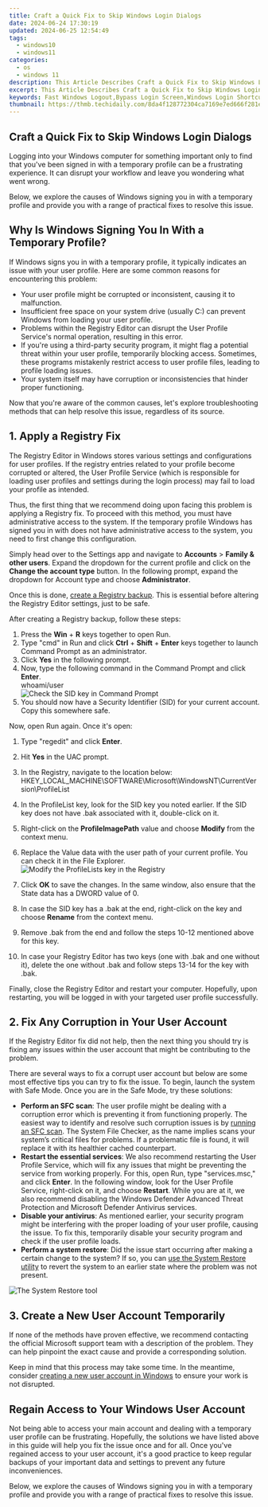 ```yaml
---
title: Craft a Quick Fix to Skip Windows Login Dialogs
date: 2024-06-24 17:30:19
updated: 2024-06-25 12:54:49
tags:
  - windows10
  - windows11
categories:
  - os
  - windows 11
description: This Article Describes Craft a Quick Fix to Skip Windows Login Dialogs
excerpt: This Article Describes Craft a Quick Fix to Skip Windows Login Dialogs
keywords: Fast Windows Logout,Bypass Login Screen,Windows Login Shortcut,Logon Skipper Trick,Halt Windows Login,Quick Login Avoidance,Skip Login Dialogue
thumbnail: https://thmb.techidaily.com/8da4f128772304ca7169e7ed666f281e2ef57e50c9a3e1b7624a8f2d1d718fa1.jpg
---
```


## Craft a Quick Fix to Skip Windows Login Dialogs

 Logging into your Windows computer for something important only to find that you've been signed in with a temporary profile can be a frustrating experience. It can disrupt your workflow and leave you wondering what went wrong.

 Below, we explore the causes of Windows signing you in with a temporary profile and provide you with a range of practical fixes to resolve this issue.

## Why Is Windows Signing You In With a Temporary Profile?

If Windows signs you in with a temporary profile, it typically indicates an issue with your user profile. Here are some common reasons for encountering this problem:

* Your user profile might be corrupted or inconsistent, causing it to malfunction.
* Insufficient free space on your system drive (usually C:) can prevent Windows from loading your user profile.
* Problems within the Registry Editor can disrupt the User Profile Service's normal operation, resulting in this error.
* If you're using a third-party security program, it might flag a potential threat within your user profile, temporarily blocking access. Sometimes, these programs mistakenly restrict access to user profile files, leading to profile loading issues.
* Your system itself may have corruption or inconsistencies that hinder proper functioning.

 Now that you're aware of the common causes, let's explore troubleshooting methods that can help resolve this issue, regardless of its source.

## 1\. Apply a Registry Fix

 The Registry Editor in Windows stores various settings and configurations for user profiles. If the registry entries related to your profile become corrupted or altered, the User Profile Service (which is responsible for loading user profiles and settings during the login process) may fail to load your profile as intended.

 Thus, the first thing that we recommend doing upon facing this problem is applying a Registry fix. To proceed with this method, you must have administrative access to the system. If the temporary profile Windows has signed you in with does not have administrative access to the system, you need to first change this configuration.

 Simply head over to the Settings app and navigate to **Accounts** \> **Family & other users**. Expand the dropdown for the current profile and click on the **Change the account type** button. In the following prompt, expand the dropdown for Account type and choose **Administrator**.

 Once this is done, [create a Registry backup](https://www.makeuseof.com/tag/backup-restore-windows-registry/). This is essential before altering the Registry Editor settings, just to be safe.

 After creating a Registry backup, follow these steps:

1. Press the **Win** \+ **R** keys together to open Run.
2. Type "cmd" in Run and click **Ctrl** \+ **Shift** \+ **Enter** keys together to launch Command Prompt as an administrator.
3. Click **Yes** in the following prompt.
4. Now, type the following command in the Command Prompt and click **Enter**.  
whoami/user  
![Check the SID key in Command Prompt](https://static1.makeuseofimages.com/wordpress/wp-content/uploads/2023/10/sid-key-cmd.jpg)
5. You should now have a Security Identifier (SID) for your current account. Copy this somewhere safe.

Now, open Run again. Once it's open:

1. Type "regedit" and click **Enter**.
2. Hit **Yes** in the UAC prompt.
3. In the Registry, navigate to the location below:  
HKEY_LOCAL_MACHINE\SOFTWARE\Microsoft\WindowsNT\CurrentVersion\ProfileList
4. In the ProfileList key, look for the SID key you noted earlier. If the SID key does not have .bak associated with it, double-click on it.
5. Right-click on the **ProfileImagePath** value and choose **Modify** from the context menu.

1. Replace the Value data with the user path of your current profile. You can check it in the File Explorer.  
![Modify the ProfileLists key in the Registry](https://static1.makeuseofimages.com/wordpress/wp-content/uploads/2023/10/sid-key-registry.jpg)
2. Click **OK** to save the changes. In the same window, also ensure that the State data has a DWORD value of 0\.
3. In case the SID key has a .bak at the end, right-click on the key and choose **Rename** from the context menu.
4. Remove .bak from the end and follow the steps 10-12 mentioned above for this key.
5. In case your Registry Editor has two keys (one with .bak and one without it), delete the one without .bak and follow steps 13-14 for the key with .bak.

 Finally, close the Registry Editor and restart your computer. Hopefully, upon restarting, you will be logged in with your targeted user profile successfully.

## 2\. Fix Any Corruption in Your User Account

 If the Registry Editor fix did not help, then the next thing you should try is fixing any issues within the user account that might be contributing to the problem.

 There are several ways to fix a corrupt user account but below are some most effective tips you can try to fix the issue. To begin, launch the system with Safe Mode. Once you are in the Safe Mode, try these solutions:

* **Perform an SFC scan**: The user profile might be dealing with a corruption error which is preventing it from functioning properly. The easiest way to identify and resolve such corruption issues is by [running an SFC scan](https://www.makeuseof.com/system-file-checker-sfc-windows/). The System File Checker, as the name implies scans your system’s critical files for problems. If a problematic file is found, it will replace it with its healthier cached counterpart.
* **Restart the essential services**: We also recommend restarting the User Profile Service, which will fix any issues that might be preventing the service from working properly. For this, open Run, type "services.msc," and click **Enter**. In the following window, look for the User Profile Service, right-click on it, and choose **Restart**. While you are at it, we also recommend disabling the Windows Defender Advanced Threat Protection and Microsoft Defender Antivirus services.
* **Disable your antivirus**: As mentioned earlier, your security program might be interfering with the proper loading of your user profile, causing the issue. To fix this, temporarily disable your security program and check if the user profile loads.
* **Perform a system restore**: Did the issue start occurring after making a certain change to the system? If so, you can [use the System Restore utility](https://www.makeuseof.com/tag/system-restore-factory-reset-work-windows-10/) to revert the system to an earlier state where the problem was not present.

![The System Restore tool](https://static0.makeuseofimages.com/wordpress/wp-content/uploads/2023/08/the-system-restore-tool.jpg)

## 3\. Create a New User Account Temporarily

 If none of the methods have proven effective, we recommend contacting the official Microsoft support team with a description of the problem. They can help pinpoint the exact cause and provide a corresponding solution.

 Keep in mind that this process may take some time. In the meantime, consider [creating a new user account in Windows](https://www.makeuseof.com/windows-11-create-local-user-account/) to ensure your work is not disrupted.

## Regain Access to Your Windows User Account

 Not being able to access your main account and dealing with a temporary user profile can be frustrating. Hopefully, the solutions we have listed above in this guide will help you fix the issue once and for all. Once you've regained access to your user account, it's a good practice to keep regular backups of your important data and settings to prevent any future inconveniences.

 Below, we explore the causes of Windows signing you in with a temporary profile and provide you with a range of practical fixes to resolve this issue.
